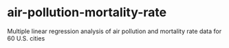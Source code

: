 # air-pollution-mortality-rate
Multiple linear regression analysis of air pollution and mortality rate data for 60 U.S. cities
